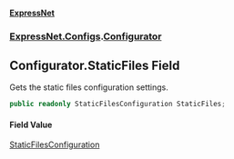 #### [ExpressNet](ExpressNet.md 'ExpressNet')
### [ExpressNet.Configs](ExpressNet.Configs.md 'ExpressNet.Configs').[Configurator](ExpressNet.Configs.Configurator.md 'ExpressNet.Configs.Configurator')

## Configurator.StaticFiles Field

Gets the static files configuration settings.

```csharp
public readonly StaticFilesConfiguration StaticFiles;
```

#### Field Value
[StaticFilesConfiguration](ExpressNet.Configs.Configurations.StaticFilesConfiguration.md 'ExpressNet.Configs.Configurations.StaticFilesConfiguration')